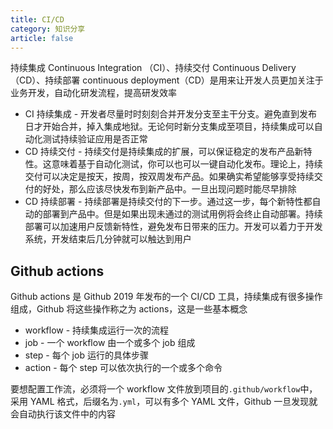 ```yaml
---
title: CI/CD
category: 知识分享
article: false
---
```


持续集成 Continuous Integration （CI）、持续交付 Continuous Delivery（CD）、持续部署 continuous deployment（CD）是用来让开发人员更加关注于业务开发，自动化研发流程，提高研发效率

+ CI 持续集成 - 开发者尽量时时刻刻合并开发分支至主干分支。避免直到发布日才开始合并，掉入集成地狱。无论何时新分支集成至项目，持续集成可以自动化测试持续验证应用是否正常
+ CD 持续交付 - 持续交付是持续集成的扩展，可以保证稳定的发布产品新特性。这意味着基于自动化测试，你可以也可以一键自动化发布。理论上，持续交付可以决定是按天，按周，按双周发布产品。如果确实希望能够享受持续交付的好处，那么应该尽快发布到新产品中。一旦出现问题时能尽早排除
+ CD 持续部署 - 持续部署是持续交付的下一步。通过这一步，每个新特性都自动的部署到产品中。但是如果出现未通过的测试用例将会终止自动部署。持续部署可以加速用户反馈新特性，避免发布日带来的压力。开发可以着力于开发系统，开发结束后几分钟就可以触达到用户

## Github actions

Github actions 是 Github 2019 年发布的一个 CI/CD 工具，持续集成有很多操作组成，Github 将这些操作称之为 actions，这是一些基本概念

+ workflow - 持续集成运行一次的流程
+ job - 一个 workflow 由一个或多个 job 组成
+ step - 每个 job 运行的具体步骤
+ action - 每个 step 可以依次执行的一个或多个命令

要想配置工作流，必须将一个 workflow 文件放到项目的`.github/workflow`中，采用 YAML 格式，后缀名为`.yml`，可以有多个 YAML 文件，Github 一旦发现就会自动执行该文件中的内容
